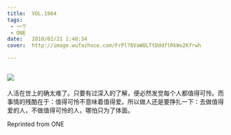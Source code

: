 ```yaml
---
title:	VOL.1964
tags:
 - 一个
 - ONE
date:	2018/02/21 1:40:34
cover:	http://image.wufazhuce.com/FrPl78VaWOLTtDddftRkWu2Kfrwh

---
```

![](http://image.wufazhuce.com/FrPl78VaWOLTtDddftRkWu2Kfrwh)
---

人活在世上的确太难了。只要有过深入的了解，便必然发觉每个人都值得可怜。而事情的残酷在于：值得可怜不意味着值得爱。所以做人还是要挣扎一下：去做值得爱的人，不做值得可怜的人，哪怕只为了体面。
 
Reprinted from ONE
